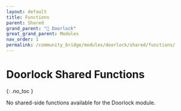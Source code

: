 ```yaml
---
layout: default
title: Functions
parent: Shared
grand_parent: "🚪 Doorlock"
great_grand_parent: Modules
nav_order: 1
permalink: /community_bridge/modules/doorlock/shared/functions/
---
```


# Doorlock Shared Functions
{: .no_toc }

No shared-side functions available for the Doorlock module.